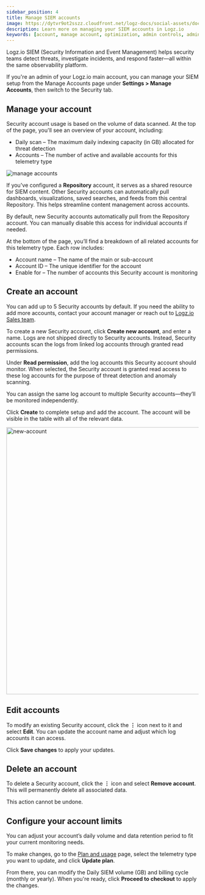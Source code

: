 ```yaml
---
sidebar_position: 4
title: Manage SIEM accounts
image: https://dytvr9ot2sszz.cloudfront.net/logz-docs/social-assets/docs-social.jpg
description: Learn more on managing your SIEM accounts in Logz.io
keywords: [account, manage account, optimization, admin controls, admin, user permissions, permissions, access control, siem, security, security account]
---
```



Logz.io SIEM (Security Information and Event Management) helps security teams detect threats, investigate incidents, and respond faster—all within the same observability platform.

If you're an admin of your Logz.io main account, you can manage your SIEM setup from the Manage Accounts page under **Settings > Manage Accounts**, then switch to the Security tab.


## Manage your account

Security account usage is based on the volume of data scanned. At the top of the page, you'll see an overview of your account, including:


* Daily scan – The maximum daily indexing capacity (in GB) allocated for threat detection
* Accounts – The number of active and available accounts for this telemetry type

![manage accounts](https://dytvr9ot2sszz.cloudfront.net/logz-docs/accounts/security-account-main.png)

If you've configured a **Repository** account, it serves as a shared resource for SIEM content. Other Security accounts can automatically pull dashboards, visualizations, saved searches, and feeds from this central Repository. This helps streamline content management across accounts.

By default, new Security accounts automatically pull from the Repository account. You can manually disable this access for individual accounts if needed.

At the bottom of the page, you’ll find a breakdown of all related accounts for this telemetry type. Each row includes:

* Account name – The name of the main or sub-account
* Account ID – The unique identifier for the account
* Enable for – The number of accounts this Security account is monitoring

## Create an account

You can add up to 5 Security accounts by default. If you need the ability to add more accounts, contact your account manager or reach out to [Logz.io Sales team](mailto:sales@logz.io).

To create a new Security account, click **Create new account**, and enter a name. Logs are not shipped directly to Security accounts. Instead, Security accounts scan the logs from linked log accounts through granted read permissions.

Under **Read permission**, add the log accounts this Security account should monitor. When selected, the Security account is granted read access to these log accounts for the purpose of threat detection and anomaly scanning.

You can assign the same log account to multiple Security accounts—they’ll be monitored independently.

Click **Create** to complete setup and add the account. The account will be visible in the table with all of the relevant data. 

<img src="https://dytvr9ot2sszz.cloudfront.net/logz-docs/accounts/new-security-account.png" alt="new-account" width="700"/>

## Edit accounts

To modify an existing Security account, click the **⋮** icon next to it and select **Edit**. You can update the account name and adjust which log accounts it can access.

Click **Save changes** to apply your updates.

## Delete an account 

To delete a Security account, click the **⋮** icon and select **Remove account**. This will permanently delete all associated data.

This action cannot be undone.

## Configure your account limits

You can adjust your account’s daily volume and data retention period to fit your current monitoring needs.

To make changes, go to the [Plan and usage](https://app.logz.io/#/dashboard/settings/plan-and-billing/plan) page, select the telemetry type you want to update, and click **Update plan**.

From there, you can modify the Daily SIEM volume (GB) and billing cycle (monthly or yearly). When you're ready, click **Proceed to checkout** to apply the changes.